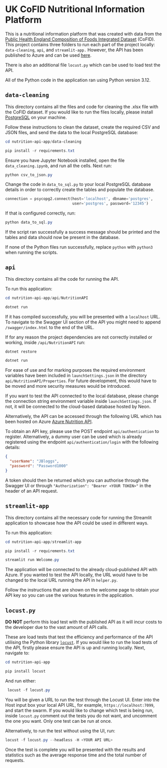 # UK CoFID Nutritional Information Platform

This is a nutritional information platform that was created with data from the [Public Health England Composition of Foods Integrated Dataset](https://www.gov.uk/government/publications/composition-of-foods-integrated-dataset-cofid) (CoFID). This project contains three folders to run each part of the project locally: `data-cleaning`, `api`, and `streamlit-app.`  However, the API has been published to Azure and can be used [here](https://uol-nutrition-api.azurewebsites.net/swagger/index.html).

There is also an additional file `locust.py` which can be used to load test the API.

All of the Python code in the application ran using Python version 3.12.


## `data-cleaning`
This directory contains all the files and code for cleaning the .xlsx file with the CoFID dataset. If you would like to run the files locally, please install [PostgreSQL](https://www.postgresql.org/download/) on your machine. 

Follow these instructions to clean the dataset, create the required CSV and JSON files, and send the data to the local PostgreSQL database:
```powershell
cd nutrition-api-app/data-cleaning
```
```powershell
pip install -r requirements.txt
```
Ensure you have Jupyter Notebook installed, open the file `data_cleaning.ipynb`, and run all the cells. Next run:

```powershell
python csv_to_json.py
```

Change the code in `data_to_sql.py` to your local PostgreSQL database details in order to correctly create the tables and populate the database.
```python
connection = psycopg2.connect(host='localhost', dbname='postgres',
                              user='postgres', password='12345')
```

If that is configured correctly, run:
```powershell
python data_to_sql.py
```

If the script ran successfully a success message should be printed and the tables and data should now be present in the database.

If none of the Python files run successfully, replace `python` with `python3` when running the scripts.


## `api`
This directory contains all the code for running the API.

To run this application:
```powershell
cd nutrition-api-app/api/NutritionAPI
```

```powershell
dotnet run
```

If it has compiled successfully, you will be presented with a `localhost` URL. To navigate to the Swagger UI section of the API you might need to append `/swagger/index.html` to the end of the URL.

If for any reason the project dependencies are not correctly installed or working, inside `/api/NutritionAPI` run:
```powershell
dotnet restore
```
```powershell
dotnet run
```

For ease of use and for marking purposes the required environment variables have been included in `launchSettings.json` in the directory `api/NutritionAPI/Properties`. For future development, this would have to be moved and more security measures would be introduced.

If you want to test the API connected to the local database, please change the connection string environment variable inside `launchSettings.json`. If not, it will be connected to the cloud-based database hosted by Neon.

Alternatively, the API can be accessed through the following URL which has been hosted on Azure [Azure Nutrition API](https://uol-nutrition-api.azurewebsites.net/swagger/index.html).

To obtain an API key, please use the POST endpoint `api/authentication` to register. Alternatively, a dummy user can be used which is already registered using the endpoint `api/authentication/login` with the following details:

```json
{
  "userName": "JBloggs",
  "password": "Password1000"
}
```

A token should then be returned which you can authorise through the Swagger UI or through `"Authorization": "Bearer <YOUR TOKEN>"` in the header of an API request.


## `streamlit-app`
This directory contains all the necessary code for running the Streamlit application to showcase how the API could be used in different ways.

To run this application:
```powershell
cd nutrition-api-app/streamlit-app
```

```powershell
pip install -r requirements.txt
```

```powershell
streamlit run Welcome.py
```

The application will be connected to the already cloud-published API with Azure. If you wanted to test the API locally, the URL would have to be changed to the local URL running the API in `helper.py`.

Follow the instructions that are shown on the welcome page to obtain your API key so you can use the various features in the application.

## `locust.py`
**DO NOT** perform this load test with the published API as it will incur costs to the developer due to the vast amount of API calls.

These are load tests that test the efficiency and performance of the API utilising the Python library [`locust`](https://locust.io).
If you would like to run the load tests of the API, firstly please ensure the API is up and running locally. Next, navigate to:
```powershell
cd nutrition-api-app
```
```powershell
pip install locust
```
And run either:
```powershell
 locust -f locust.py
```

You will be given a URL to run the test through the Locust UI. Enter into the Host input box your local API URL, for example, `https://localhost:7099`, and start the swarm. If you would like to change which test is being run, inside `locust.py` comment out the tests you do not want, and uncomment the one you want. Only one test can be run at once.

Alternatively, to run the test without using the UI, run:
```powershell
locust -f locust.py --headless -H <YOUR API URL>
```

Once the test is complete you will be presented with the results and statistics such as the average response time and the total number of requests.